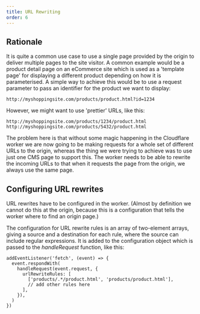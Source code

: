 ```yaml
---
title: URL Rewriting
order: 6
---
```


## Rationale

It is quite a common use case to use a single page provided by the origin to deliver multiple pages to the site visitor. A common example would be a product detail page on an eCommerce site which is used as a 'template page' for displaying a different product depending on how it is parameterised. A simple way to achieve this would be to use a request parameter to pass an identifier for the product we want to display:

```
http://myshoppingsite.com/products/product.html?id=1234
```
However, we might want to use 'prettier' URLs, like this:
```
http://myshoppingsite.com/products/1234/product.html
http://myshoppingsite.com/products/5432/product.html
```
The problem here is that without some magic happening in the Cloudflare worker we are now going to be making requests for a whole set of different URLs to the origin, whereas the thing we were trying to achieve was to use just one CMS page to support this. The worker needs to be able to rewrite the incoming URLs to that when it requests the page from the origin, we always use the same page.

## Configuring URL rewrites

URL rewrites have to be configured in the worker. (Almost by definition we cannot do this at the origin, because this is a configuration that tells the worker where to find an origin page.)

The configuration for URL rewrite rules is an array of two-element arrays, giving a source and a destination for each rule, where the source can include regular expressions. It is added to the configuration object which is passed to the *handleRequest* function, like this:

```
addEventListener('fetch', (event) => {
  event.respondWith(
    handleRequest(event.request, {
      urlRewriteRules: [
        ['products/.*/product.html', 'products/product.html'],
        // add other rules here
      ],
    }),
  )
})
```
